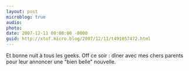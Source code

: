 ```yaml
---
layout: post
microblog: true
audio: 
photo: 
date: 2007-12-11 00:00:00 -0000
guid: http://xtof.micro.blog/2007/12/11/t491057472.html
---
```

Et bonne nuit à tous les geeks. Off ce soir : dîner avec mes chers parents pour leur annoncer une "bien belle" nouvelle.
